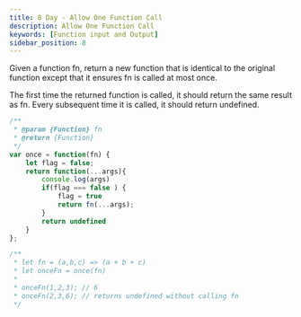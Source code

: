 ```yaml
---
title: 8 Day - Allow One Function Call
description: Allow One Function Call
keywords: [Function input and Output]
sidebar_position: 8
---
```

Given a function fn, return a new function that is identical to the original function except that it ensures fn is called at most once.

The first time the returned function is called, it should return the same result as fn.
Every subsequent time it is called, it should return undefined.

```js
/**
 * @param {Function} fn
 * @return {Function}
 */
var once = function(fn) {
    let flag = false;
    return function(...args){
        console.log(args)
        if(flag === false ) {
            flag = true
            return fn(...args);
        }
        return undefined
    }
};

/**
 * let fn = (a,b,c) => (a + b + c)
 * let onceFn = once(fn)
 *
 * onceFn(1,2,3); // 6
 * onceFn(2,3,6); // returns undefined without calling fn
 */
```